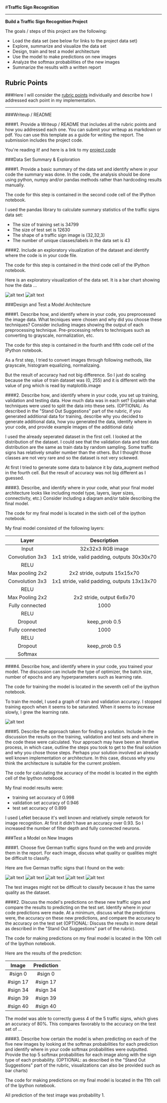 #**Traffic Sign Recognition** 

---

**Build a Traffic Sign Recognition Project**

The goals / steps of this project are the following:
* Load the data set (see below for links to the project data set)
* Explore, summarize and visualize the data set
* Design, train and test a model architecture
* Use the model to make predictions on new images
* Analyze the softmax probabilities of the new images
* Summarize the results with a written report


[//]: # (Image References)

[image1]: ./examples/dataset_hist.png "Visualization"
[image2]: ./examples/sign_nclasses.png "nclasses"
[image3]: ./examples/train_valid.png "Train"
[image4]: ./examples/0.png "Traffic Sign 1"
[image5]: ./examples/17.png "Traffic Sign 2"
[image6]: ./examples/34.png "Traffic Sign 3"
[image7]: ./examples/39.png "Traffic Sign 4"
[image8]: ./examples/40.png "Traffic Sign 5"

## Rubric Points
###Here I will consider the [rubric points](https://review.udacity.com/#!/rubrics/481/view) individually and describe how I addressed each point in my implementation.  

---
###Writeup / README

####1. Provide a Writeup / README that includes all the rubric points and how you addressed each one. You can submit your writeup as markdown or pdf. You can use this template as a guide for writing the report. The submission includes the project code.

You're reading it! and here is a link to my [project code](https://github.com/udacity/CarND-Traffic-Sign-Classifier-Project/blob/master/Traffic_Sign_Classifier.ipynb)

###Data Set Summary & Exploration

####1. Provide a basic summary of the data set and identify where in your code the summary was done. In the code, the analysis should be done using python, numpy and/or pandas methods rather than hardcoding results manually.

The code for this step is contained in the second code cell of the IPython notebook.  

I used the pandas library to calculate summary statistics of the traffic
signs data set:

* The size of training set is 34799
* The size of test set is 12630
* The shape of a traffic sign image is (32,32,3)
* The number of unique classes/labels in the data set is 43

####2. Include an exploratory visualization of the dataset and identify where the code is in your code file.

The code for this step is contained in the third code cell of the IPython notebook.  

Here is an exploratory visualization of the data set. It is a bar chart showing how the data ...

![alt text][image1]
![alt text][image2]

###Design and Test a Model Architecture

####1. Describe how, and identify where in your code, you preprocessed the image data. What tecniques were chosen and why did you choose these techniques? Consider including images showing the output of each preprocessing technique. Pre-processing refers to techniques such as converting to grayscale, normalization, etc.

The code for this step is contained in the fourth and fifth code cell of the IPython notebook.

As a first step, I tried to convert images through following methods, like grayscale, histogram equalizing, normalizaing.

But the result of accuracy had not big difference.
So I just do scaling because the value of train dataset was (0, 255) and it is different with the value of png which is read by matplotlib.image


####2. Describe how, and identify where in your code, you set up training, validation and testing data. How much data was in each set? Explain what techniques were used to split the data into these sets. (OPTIONAL: As described in the "Stand Out Suggestions" part of the rubric, if you generated additional data for training, describe why you decided to generate additional data, how you generated the data, identify where in your code, and provide example images of the additional data)

I used the already seperated dataset in the first cell. I looked at the distribution of the dataset. I could see that the validation data and test data distribution are the same as train data by random sampling. Some traffic signs has relatively smaller number than the others. But I thought those classes are not very rare and so the dataset is not very sckewed.

At first I tried to generate some data to balance it by data_augment method in the fourth cell. But the result of accuracy was not big different as I guessed. 

####3. Describe, and identify where in your code, what your final model architecture looks like including model type, layers, layer sizes, connectivity, etc.) Consider including a diagram and/or table describing the final model.

The code for my final model is located in the sixth cell of the ipython notebook. 

My final model consisted of the following layers:

| Layer         		|     Description	        					| 
|:---------------------:|:---------------------------------------------:| 
| Input         		| 32x32x3 RGB image   							| 
| Convolution 3x3     	| 1x1 stride, valid padding, outputs 30x30x70 	|
| RELU					|												|
| Max pooling 2x2    	| 2x2 stride, outputs 15x15x70 				    |
| Convolution 3x3	    | 1x1 stride, valid padding, outputs 13x13x70 	|
| RELU                  |                                               |
| Max Pooling 2x2       | 2x2 stride, output 6x6x70                     |
| Fully connected		| 1000       									|
| RELU                  |                                               |
| Dropout               | keep_prob 0.5                                 |
| Fully connected       | 1000                                          |
| RELU                  |                                               |
| Dropout               | keep_prob 0.5                                 |
| Softmax				|       							    		|



####4. Describe how, and identify where in your code, you trained your model. The discussion can include the type of optimizer, the batch size, number of epochs and any hyperparameters such as learning rate.

The code for training the model is located in the seventh cell of the ipython notebook. 

To train the model, I used a graph of train and validation accuracy. I stopped training epoch when it seems to be saturated. When it seems to increase slowly, I grew the learning rate.

![alt text][image3] 


####5. Describe the approach taken for finding a solution. Include in the discussion the results on the training, validation and test sets and where in the code these were calculated. Your approach may have been an iterative process, in which case, outline the steps you took to get to the final solution and why you chose those steps. Perhaps your solution involved an already well known implementation or architecture. In this case, discuss why you think the architecture is suitable for the current problem.

The code for calculating the accuracy of the model is located in the eighth cell of the Ipython notebook.

My final model results were:
* training set accuracy of 0.998
* validation set accuracy of 0.946
* test set accuracy of 0.899

I used LeNet because it's well known and relatively simple network for image recognition. At first it didn't have an accuracy over 0.93. So I increased the number of filter depth and fully connected neurons.
 

###Test a Model on New Images

####1. Choose five German traffic signs found on the web and provide them in the report. For each image, discuss what quality or qualities might be difficult to classify.

Here are five German traffic signs that I found on the web:

![alt text][image4] ![alt text][image5] ![alt text][image6]
![alt text][image7] ![alt text][image8]

The test images might not be difficult to classify because it has the same quality as the dataset.

####2. Discuss the model's predictions on these new traffic signs and compare the results to predicting on the test set. Identify where in your code predictions were made. At a minimum, discuss what the predictions were, the accuracy on these new predictions, and compare the accuracy to the accuracy on the test set (OPTIONAL: Discuss the results in more detail as described in the "Stand Out Suggestions" part of the rubric).

The code for making predictions on my final model is located in the 10th cell of the Ipython notebook.

Here are the results of the prediction:

| Image			        |     Prediction	        					| 
|:---------------------:|:---------------------------------------------:| 
| #sign 0      	    	| #sign 0   									| 
| #sign 17     			| #sign 17										|
| #sign 34				| #sign 34										|
| #sign 39	      		| #sign 39	    				 				|
| #sign 40  			| #sign 40            							|


The model was able to correctly guess 4 of the 5 traffic signs, which gives an accuracy of 80%. This compares favorably to the accuracy on the test set of ...

####3. Describe how certain the model is when predicting on each of the five new images by looking at the softmax probabilities for each prediction and identify where in your code softmax probabilities were outputted. Provide the top 5 softmax probabilities for each image along with the sign type of each probability. (OPTIONAL: as described in the "Stand Out Suggestions" part of the rubric, visualizations can also be provided such as bar charts)

The code for making predictions on my final model is located in the 11th cell of the Ipython notebook.

All prediction of the test image was probability 1.